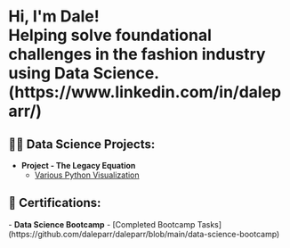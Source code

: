 <h1>Hi, I'm Dale! <br/> Helping solve foundational challenges in the fashion industry using Data Science. </a> <br/> (https://www.linkedin.com/in/daleparr/) <br/>

<h2>👨‍💻 Data Science Projects:</h2>

- <b>Project - The Legacy Equation</b>
  - [Various Python Visualization](https://github.com/daleparr/The-Legacy-Equation)
 
<h2>📜 Certifications:</h2>
- <b>Data Science Bootcamp</b>
  - [Completed Bootcamp Tasks](https://github.com/daleparr/daleparr/blob/main/data-science-bootcamp)



[X]: https://twitter.com/mrdparr/
[Substack]: https://structuresoflegacy.substack.com/
[instagram]: https://www.instagram.com/daleparr/
[linkedin]: https://linkedin.com/in/daleparr/
